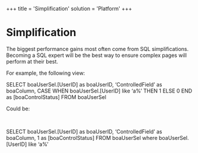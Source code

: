 +++
title = 'Simplification'
solution = 'Platform'
+++

# Simplification

The biggest performance gains most often come from SQL simplifications.
Becoming a SQL expert will be the best way to ensure complex pages will
perform at their best.

For example, the following view:

SELECT boaUserSel.\[UserID\] as boaUserID, ‘ControlledField’ as
boaColumn, CASE WHEN boaUserSel.\[UserID\] like ‘a%’ THEN 1 ELSE 0 END
as \[boaControlStatus\] FROM boaUserSel

Could be:

 

SELECT boaUserSel.\[UserID\] as boaUserID, ‘ControlledField’ as
boaColumn, 1 as \[boaControlStatus\] FROM boaUserSel where
boaUserSel.\[UserID\] like ‘a%’
